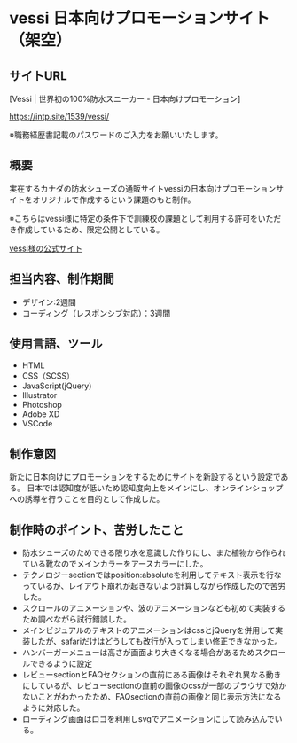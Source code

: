 # vessi 日本向けプロモーションサイト（架空）　

## サイトURL
[Vessi | 世界初の100%防水スニーカー - 日本向けプロモーション]

https://intp.site/1539/vessi/

※職務経歴書記載のパスワードのご入力をお願いいたします。


## 概要
実在するカナダの防水シューズの通販サイトvessiの日本向けプロモーションサイトをオリジナルで作成するという課題のもと制作。

※こちらはvessi様に特定の条件下で訓練校の課題として利用する許可をいただき作成しているため、限定公開としている。

[vessi様の公式サイト](https://vessi.com/)


## 担当内容、制作期間
- デザイン:2週間
- コーディング（レスポンシブ対応）：3週間


## 使用言語、ツール
- HTML
- CSS（SCSS）
- JavaScript(jQuery)
- Illustrator
- Photoshop
- Adobe XD
- VSCode


## 制作意図
新たに日本向けにプロモーションをするためにサイトを新設するという設定である。
日本では認知度が低いため認知度向上をメインにし、オンラインショップへの誘導を行うことを目的として作成した。


## 制作時のポイント、苦労したこと
- 防水シューズのためできる限り水を意識した作りにし、また植物から作られている靴なのでメインカラーをアースカラーにした。
- テクノロジーsectionではposition:absoluteを利用してテキスト表示を行なっているが、レイアウト崩れが起きないよう計算しながら作成したので苦労した。
- スクロールのアニメーションや、波のアニメーションなども初めて実装するため調べながら試行錯誤した。
- メインビジュアルのテキストのアニメーションはcssとjQueryを併用して実装したが、safariだけはどうしても改行が入ってしまい修正できなかった。
- ハンバーガーメニューは高さが画面より大きくなる場合があるためスクロールできるように設定
- レビューsectionとFAQセクションの直前にある画像はそれぞれ異なる動きにしているが、レビューsectionの直前の画像のcssが一部のブラウザで効かないことがわかったため、FAQsectionの直前の画像と同じ表示方法になるように対応した。
- ローディング画面はロゴを利用しsvgでアニメーションにして読み込んでいる。
